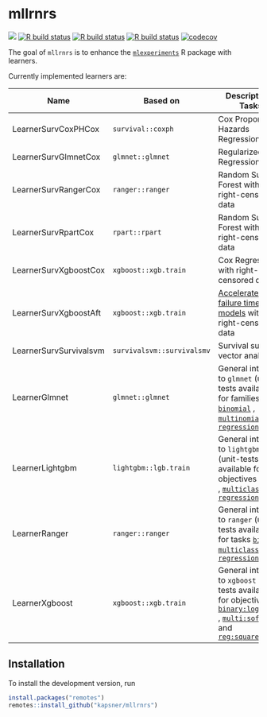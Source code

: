 # mllrnrs

<!-- badges: start -->
[![](https://img.shields.io/badge/lifecycle-experimental-orange.svg)](https://lifecycle.r-lib.org/articles/stages.html#experimental)
[![R build status](https://github.com/kapsner/mllrnrs/workflows/R%20CMD%20Check%20via%20{tic}/badge.svg?branch=main)](https://github.com/kapsner/mllrnrs/actions)
[![R build status](https://github.com/kapsner/mllrnrs/workflows/lint/badge.svg?branch=main)](https://github.com/kapsner/mllrnrs/actions)
[![R build status](https://github.com/kapsner/mllrnrs/workflows/test-coverage/badge.svg?branch=main)](https://github.com/kapsner/mllrnrs/actions)
[![codecov](https://codecov.io/gh/kapsner/mllrnrs/branch/main/graph/badge.svg?branch=main)](https://app.codecov.io/gh/kapsner/mllrnrs)
<!-- badges: end -->

The goal of `mllrnrs` is to enhance the [`mlexperiments`](https://github.com/kapsner/mlexperiments) R package with learners. 

Currently implemented learners are:

| Name | Based on | Description / Tasks |
| ---- | -------- | ------------------- |
| LearnerSurvCoxPHCox | `survival::coxph` | Cox Proportional Hazards Regression |
| LearnerSurvGlmnetCox | `glmnet::glmnet` | Regularized Cox Regression |
| LearnerSurvRangerCox | `ranger::ranger` | Random Survival Forest with right-censored data |
| LearnerSurvRpartCox | `rpart::rpart` | Random Survival Forest with right-censored data |
| LearnerSurvXgboostCox | `xgboost::xgb.train` | Cox Regression with right-censored data |
| LearnerSurvXgboostAft | `xgboost::xgb.train` | [Accelerated failure time models](https://xgboost.readthedocs.io/en/stable/tutorials/aft_survival_analysis.html) with right-censored data |
| LearnerSurvSurvivalsvm | `survivalsvm::survivalsmv` | Survival support vector analysis |
| LearnerGlmnet | `glmnet::glmnet` | General interface to `glmnet` (unit-tests available for families [`binomial`](tests/testthat/test-glmnet_binary.R) , [`multinomial`](tests/testthat/test-glmnet_multiclass.R), and [`regression`](tests/testthat/test-glmnet_regression.R) |
| LearnerLightgbm | `lightgbm::lgb.train` | General interface to `lightgbm` (unit-tests available for objectives [`binary`](tests/testthat/test-lightgbm_binary.R) , [`multiclass`](tests/testthat/test-lightgbm_multiclass.R), and [`regression`](tests/testthat/test-lightgbm_regression.R) |
| LearnerRanger | `ranger::ranger` | General interface to `ranger` (unit-tests available for tasks [`binary`](tests/testthat/test-ranger_binary.R) , [`multiclass`](tests/testthat/test-ranger_multiclass.R), and [`regression`](tests/testthat/test-ranger_regression.R) |
| LearnerXgboost | `xgboost::xgb.train` | General interface to `xgboost` (unit-tests available for objectives [`binary:logistic`](tests/testthat/test-xgboost_binary.R) , [`multi:softprob`](tests/testthat/test-xgboost_multiclass.R), and [`reg:squarederror`](tests/testthat/test-xgboost_regression.R) |

## Installation

To install the development version, run

```r
install.packages("remotes")
remotes::install_github("kapsner/mllrnrs")
```

